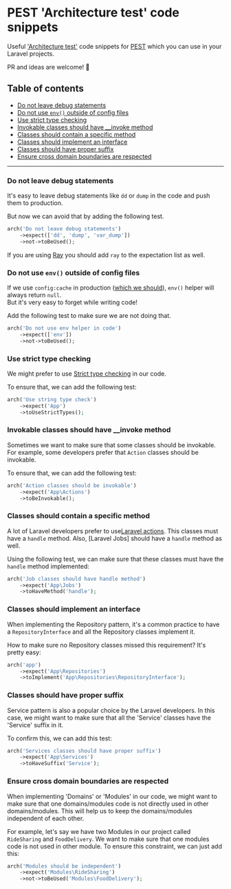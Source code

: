 # PEST 'Architecture test' code snippets
Useful ['Architecture test'](https://pestphp.com/docs/arch-testing) code snippets for [PEST](https://pestphp.com/) which you can use in your Laravel projects.

PR and ideas are welcome! 🙌

## Table of contents

- [Do not leave debug statements](#do-not-leave-debug-statements)
- [Do not use `env()` outside of config files](#do-not-use-env-outside-of-config-files)
- [Use strict type checking](#use-strict-type-checking)
- [Invokable classes should have __invoke method]()
- [Classes should contain a specific method]()
- [Classes should implement an interface]()
- [Classes should have proper suffix]()
- [Ensure cross domain boundaries are respected]()

---

### Do not leave debug statements

It's easy to leave debug statements like `dd` or `dump` in the code and push them to production.

But now we can avoid that by adding the following test.

```php
arch('Do not leave debug statements')
    ->expect(['dd', 'dump', 'var_dump'])
    ->not->toBeUsed();
```

If you are using [Ray](https://myray.app/) you should add `ray` to the expectation list as well.


### Do not use `env()` outside of config files

If we use `config:cache` in production ([which we should](https://laravel.com/docs/master/deployment#optimizing-configuration-loading)), `env()` helper will always return `null`.  
But it's very easy to forget while writing code!

Add the following test to make sure we are not doing that.

```php
arch('Do not use env helper in code')
    ->expect(['env'])
    ->not->toBeUsed();
```


### Use strict type checking

We might prefer to use [Strict type checking](https://ashallendesign.co.uk/blog/using-declare-strict_types-1-for-more-robust-php-code) in our code. 

To ensure that, we can add the following test:

```php
arch('Use string type check')
    ->expect('App')
    ->toUseStrictTypes();
```

### Invokable classes should have __invoke method

Sometimes we want to make sure that some classes should be invokable. For example, some developers prefer that `Action` classes should be invokable. 

To ensure that, we can add the following test:

```php
arch('Action classes should be invokable')
    ->expect('App\Actions')
    ->toBeInvokable();
```

### Classes should contain a specific method

A lot of Laravel developers prefer to use[Laravel actions](https://laravelactions.com/). This classes must have a `handle` method. Also, [Laravel Jobs] should have a `handle` method as well.

Using the following test, we can make sure that these classes must have the `handle` method implemented:

```php
arch('Job classes should have handle method')
    ->expect('App\Jobs')
    ->toHaveMethod('handle');
```

### Classes should implement an interface

When implementing the Repository pattern, it's a common practice to have a `RepositoryInterface` and all the Repository classes implement it.

How to make sure no Repository classes missed this requirement? It's pretty easy:

```php
arch('app')
    ->expect('App\Repositories')
    ->toImplement('App\Repositories\RepositoryInterface');
```

### Classes should have proper suffix

Service pattern is also a popular choice by the Laravel developers. In this case, we might want to make sure that all the 'Service' classes have the 'Service' suffix in it.

To confirm this, we can add this test:

```php
arch('Services classes should have proper suffix')
    ->expect('App\Services')
    ->toHaveSuffix('Service');
```

### Ensure cross domain boundaries are respected

When implementing 'Domains' or 'Modules' in our code, we might want to make sure that one domains/modules code is not directly used in other domains/modules. 
This will help us to keep the domains/modules independent of each other. 

For example, let's say we have two Modules in our project called `RideSharing` and `FoodDelivery`. We want to make sure that one modules code is not used in other module.
To ensure this constraint, we can just add this:

```php
arch('Modules should be independent')
    ->expect('Modules\RideSharing')
    ->not->toBeUsed('Modules\FoodDelivery');
```
